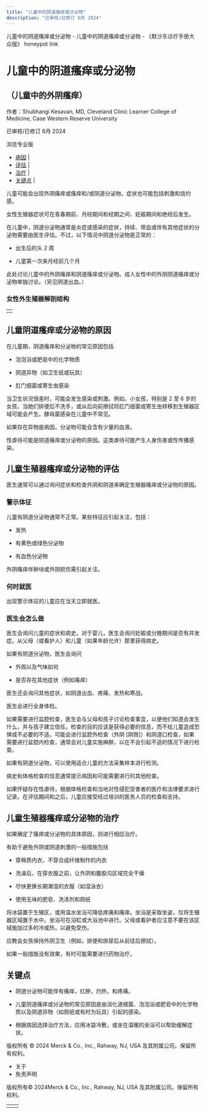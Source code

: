 ```yaml
---
title: "儿童中的阴道瘙痒或分泌物"
description: "已审核/已修订 6月 2024"
---
```


﻿儿童中的阴道瘙痒或分泌物 \- 儿童中的阴道瘙痒或分泌物 \- 《默沙东诊疗手册大众版》 honeypot link

# 儿童中的阴道瘙痒或分泌物

## （儿童中的外阴瘙痒）

作者：Shubhangi Kesavan, MD, Cleveland Clinic Learner College of Medicine, Case Western
Reserve University

已审核/已修订 6月 2024

浏览专业版

- [病因](#病因_v91501804_zh) \|
- [评估](#评估_v91501821_zh) \|
- [治疗](#治疗_v91501856_zh) \|
- [关键点](#关键点_v91501873_zh) \|

儿童可能会出现外阴瘙痒或瘙痒和/或阴道分泌物。症状也可能包括刺激和烧灼感。

女性生殖器症状可在青春期前、月经期间和经期之间、妊娠期间和绝经后发生。

在儿童中，阴道分泌物通常是炎症或感染的症状，持续、带血或伴有其他症状的分泌物需要由医生评估。不过，以下情况中阴道分泌物是正常的：

- 出生后的头 2 周

- 儿童第一次来月经前几个月


此处讨论儿童中的外阴瘙痒和阴道瘙痒或分泌物。成人女性中的外阴阴道瘙痒或分泌物单独讨论。（另见阴道出血。）

### 女性外生殖器解剖结构

|     |
| --- |
|  |

## 儿童阴道瘙痒或分泌物的原因

在儿童期，阴道瘙痒和分泌物的常见原因包括

- 泡泡浴或肥皂中的化学物质

- 阴道异物（如卫生纸或玩具）

- 肛门细菌或寄生虫感染


当卫生状况很差时，可能会发生感染或刺激。例如，小女孩，特别是 2 至 6 岁的女孩，当她们排便后不洗手，或从后向前擦拭将肛门细菌或寄生虫转移到生殖器区域可能会产生。酵母菌感染在儿童中不常见。

如果存在异物是病因，分泌物可能会含有少量的血液。

性虐待可能是阴道瘙痒或分泌物的原因。这类虐待可能产生人身伤害或性传播感染。

## 儿童生殖器瘙痒或分泌物的评估

医生通常可以通过询问症状和检查外阴和阴道来确定生殖器瘙痒或分泌物的原因。

### 警示体征

儿童有阴道分泌物通常不正常。某些特征应引起关注，包括：

- 发热

- 有黄色或绿色分泌物

- 有血色分泌物


外阴瘙痒伴肿块或外阴损伤需引起关注。

### 何时就医

出现警示体征的儿童应在当天立即就医。

### 医生会怎么做

医生会询问儿童的症状和病史。对于婴儿，医生会询问妊娠或分娩期间是否有并发症。从父母（或看护人）和儿童（如果年龄允许）那里获得病史。

如果有阴道分泌物，医生会询问

- 外观以及气味如何

- 是否存在其他症状（例如瘙痒）


医生还会询问其他症状，如阴道出血、疼痛、发热和寒战。

医生会进行全身体检。

如果需要进行盆腔检查，医生会与父母和孩子讨论检查事宜，以便他们知道会发生什么，并与孩子建立信任。检查的目的应该是获得必要的信息，而不给儿童造成恐惧或不必要的不适。可能会进行盆腔外检查（外阴 \[阴唇\]）和阴道口检查，如果需要进行盆腔内检查，通常会对儿童实施麻醉，以在不会引起不适的情况下进行检查。

如果有阴道分泌物，可以使用适合儿童的方法采集样本进行检测。

病史和体格检查的信息通常提示病因和可能需要进行的其他检查。

如果怀疑存在性虐待，根据体格检查和当地对性侵犯受害者的医疗和法律要求进行记录。在评估期间和之后，儿童应接受经过培训的医务人员的检查和支持。

## 儿童生殖器瘙痒或分泌物的治疗

如果确定了瘙痒或分泌物的具体原因，则进行相应治疗。

有助于避免外阴或阴道刺激的一般措施包括

- 穿棉质内衣，不穿合成纤维制作的内衣

- 洗澡后，在穿衣服之前，让外阴和腹股沟区域完全干燥

- 尽快更换长期潮湿的衣服（如湿泳衣）

- 使用无味的肥皂、洗涤剂和厕纸


将冰袋置于生殖区，或用温水坐浴可降低疼痛和瘙痒。坐浴是采取坐姿，仅将生殖器区域置于水中。坐浴可在浴缸或大浴池中进行。父母或看护者应注意不要在该区域施加过多的冷或热，以避免受伤。

应教会女孩保持外阴卫生（例如，排便和排尿后从前往后擦拭）。

如果一般措施没有效果，有时可能需要进行药物治疗。

## 关键点

- 阴道分泌物可能伴有瘙痒，红肿，灼热，和疼痛。

- 儿童阴道瘙痒或分泌物的常见原因是由消化道细菌、泡泡浴或肥皂中的化学物质以及阴道异物（如厕纸或有时为玩具）引起的感染。

- 根据病因选择治疗方法，应用冰袋冷敷，或坐在温暖的坐浴可以帮助缓解症状。




版权所有 © 2024
Merck & Co., Inc., Rahway, NJ, USA 及其附属公司。保留所有权利。

- 关于
- 免责声明

版权所有© 2024Merck & Co., Inc., Rahway, NJ, USA 及其附属公司。保留所有权利。

|     |     |
| --- | --- |
|  |  |